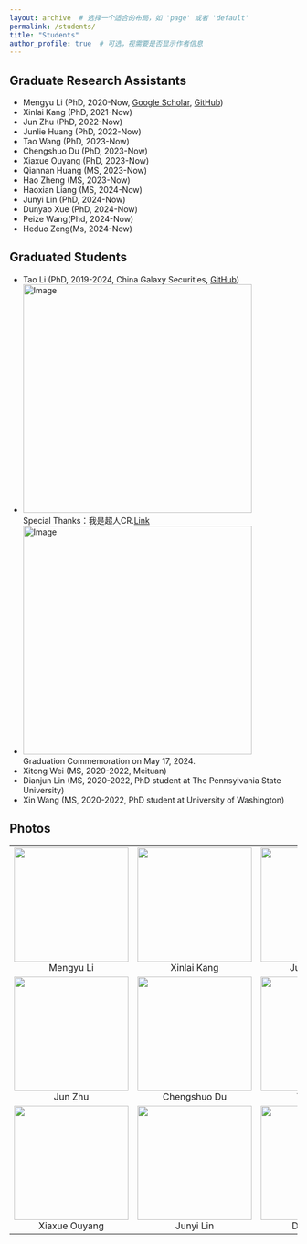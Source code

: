 ```yaml
---
layout: archive  # 选择一个适合的布局，如 'page' 或者 'default'
permalink: /students/
title: "Students"
author_profile: true  # 可选，视需要是否显示作者信息
---
```




## Graduate Research Assistants

- Mengyu Li (PhD, 2020-Now, [Google Scholar](https://scholar.google.com/citations?hl=zh-CN&user=hPWnWK0AAAAJ), [GitHub](https://mengyu8042.github.io/))
- Xinlai Kang (PhD, 2021-Now)
- Jun Zhu (PhD, 2022-Now)
- Junlie Huang (PhD, 2022-Now)
- Tao Wang (PhD, 2023-Now)
- Chengshuo Du (PhD, 2023-Now)
- Xiaxue Ouyang (PhD, 2023-Now)
- Qiannan Huang (MS, 2023-Now)
- Hao Zheng (MS, 2023-Now)
- Haoxian Liang (MS, 2024-Now)
- Junyi Lin (PhD, 2024-Now)
- Dunyao Xue (PhD, 2024-Now)
- Peize Wang(Phd, 2024-Now)
- Heduo Zeng(Ms, 2024-Now)

## Graduated Students

- Tao Li (PhD, 2019-2024, China Galaxy Securities, [GitHub](https://github.com/sherlockLitao))
-  <img src="https://cheng-bdal.github.io//images/李涛毕业礼物.jpg" alt="Image" width="400"><br>
Special Thanks：我是超人CR.[Link](https://space.bilibili.com/652096797?spm_id_from=333.337.0.0)
-  <img src="https://cheng-bdal.github.io//images/李涛毕业照.jpg" alt="Image" width="400"><br>
Graduation Commemoration on May 17, 2024.
- Xitong Wei (MS, 2020-2022, Meituan)
- Dianjun Lin (MS, 2020-2022, PhD student at  The Pennsylvania State University)
- Xin Wang (MS, 2020-2022, PhD student at University of Washington)


## Photos
<table>
  <tr>
    <td align="center">
      <img src="https://cheng-bdal.github.io//images/头像/李梦雨.jpg" width="200"/><br>
      Mengyu Li
    </td>
    <td align="center">
      <img src="https://cheng-bdal.github.io//images/头像/康欣来.jpg" width="200"/><br>
      Xinlai Kang
    </td>
    <td align="center">
      <img src="https://cheng-bdal.github.io//images/头像/黄君烈.jpg" width="200"/><br>
      Junlie Huang
    </td>
  </tr>
  <tr>
    <td align="center">
      <img src="https://cheng-bdal.github.io//images/头像/朱珺.jpg" width="200"/><br>
      Jun Zhu
    </td>
    <td align="center">
      <img src="https://cheng-bdal.github.io//images/头像/杜承朔.jpg" width="200"/><br>
      Chengshuo Du
    </td>
    <td align="center">
      <img src="https://cheng-bdal.github.io//images/头像/王涛.jpg" width="200"/><br>
      Tao Wang
    </td>
  </tr>
  <tr>
    <td align="center">
      <img src="https://cheng-bdal.github.io//images/头像/欧阳夏雪.jpg" width="200"/><br>
      Xiaxue Ouyang
    </td>
    <td align="center">
      <img src="https://cheng-bdal.github.io//images/头像/林俊一.jpg" width="200"/><br>
      Junyi Lin
    </td>
    <td align="center">
      <img src="https://cheng-bdal.github.io//images/头像/薛敦耀.jpg" width="200"/><br>
      Dunyao Xue
    </td>
  </tr>
</table>

